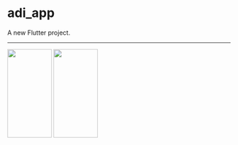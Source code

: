 # adi_app

A new Flutter project.

---

<img src="https://github.com/user-attachments/assets/e2e48447-a12e-43e1-b70b-3c11139fc013" width="100px" height="200px">
<img src="https://github.com/user-attachments/assets/a4fb842d-8232-4874-9ad0-1d515bf23fd7" width="100px" height="200px">
